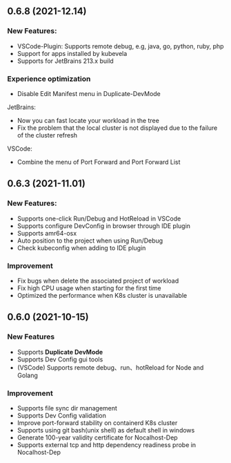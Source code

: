 ## 0.6.8 (2021-12.14)

### New Features:

- VSCode-Plugin: Supports remote debug, e.g, java, go, python, ruby, php
- Support for apps installed by kubevela
- Supports for JetBrains 213.x build

### Experience optimization

- Disable Edit Manifest menu in Duplicate-DevMode

JetBrains:
- Now you can fast locate your workload in the tree
- Fix the problem that the local cluster is not displayed due to the failure of the cluster refresh

VSCode:
- Combine the menu of Port Forward and Port Forward List

## 0.6.3 (2021-11.01)

### New Features:

- Supports one-click Run/Debug and HotReload in VSCode
- Supports configure DevConfig in browser through IDE plugin
- Supports amr64-osx
- Auto position to the project when using Run/Debug
- Check kubeconfig when adding to IDE plugin

### Improvement

- Fix bugs when delete the associated project of workload
- Fix high CPU usage when starting for the first time
- Optimized the performance when K8s cluster is unavailable

## 0.6.0 (2021-10-15)

### New Features

- Supports **Duplicate DevMode**
- Supports Dev Config gui tools
- (VSCode) Supports remote debug、run、hotReload for Node and Golang

### Improvement

- Supports file sync dir management
- Supports Dev Config validation
- Improve port-forward stability on containerd K8s cluster
- Supports using git bash(unix shell) as default shell in windows
- Generate 100-year validity certificate for Nocalhost-Dep
- Supports external tcp and http dependency readiness probe in Nocalhost-Dep